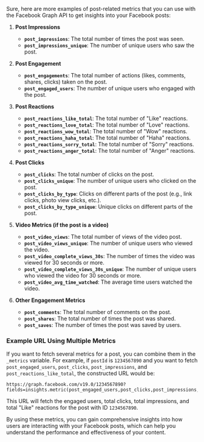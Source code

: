 Sure, here are more examples of post-related metrics that you can use with the Facebook Graph API to get insights into your Facebook posts:

1. **Post Impressions**
   - **`post_impressions`**: The total number of times the post was seen.
   - **`post_impressions_unique`**: The number of unique users who saw the post.

2. **Post Engagement**
   - **`post_engagements`**: The total number of actions (likes, comments, shares, clicks) taken on the post.
   - **`post_engaged_users`**: The number of unique users who engaged with the post.

3. **Post Reactions**
   - **`post_reactions_like_total`**: The total number of "Like" reactions.
   - **`post_reactions_love_total`**: The total number of "Love" reactions.
   - **`post_reactions_wow_total`**: The total number of "Wow" reactions.
   - **`post_reactions_haha_total`**: The total number of "Haha" reactions.
   - **`post_reactions_sorry_total`**: The total number of "Sorry" reactions.
   - **`post_reactions_anger_total`**: The total number of "Anger" reactions.

4. **Post Clicks**
   - **`post_clicks`**: The total number of clicks on the post.
   - **`post_clicks_unique`**: The number of unique users who clicked on the post.
   - **`post_clicks_by_type`**: Clicks on different parts of the post (e.g., link clicks, photo view clicks, etc.).
   - **`post_clicks_by_type_unique`**: Unique clicks on different parts of the post.

5. **Video Metrics (if the post is a video)**
   - **`post_video_views`**: The total number of views of the video post.
   - **`post_video_views_unique`**: The number of unique users who viewed the video.
   - **`post_video_complete_views_30s`**: The number of times the video was viewed for 30 seconds or more.
   - **`post_video_complete_views_30s_unique`**: The number of unique users who viewed the video for 30 seconds or more.
   - **`post_video_avg_time_watched`**: The average time users watched the video.

6. **Other Engagement Metrics**
   - **`post_comments`**: The total number of comments on the post.
   - **`post_shares`**: The total number of times the post was shared.
   - **`post_saves`**: The number of times the post was saved by users.

### Example URL Using Multiple Metrics
If you want to fetch several metrics for a post, you can combine them in the `_metrics` variable. For example, if `postId` is `1234567890` and you want to fetch `post_engaged_users`, `post_clicks`, `post_impressions`, and `post_reactions_like_total`, the constructed URL would be:

```plaintext
https://graph.facebook.com/v19.0/1234567890?fields=insights.metric(post_engaged_users,post_clicks,post_impressions,post_reactions_like_total)
```

This URL will fetch the engaged users, total clicks, total impressions, and total "Like" reactions for the post with ID `1234567890`.

By using these metrics, you can gain comprehensive insights into how users are interacting with your Facebook posts, which can help you understand the performance and effectiveness of your content.